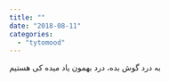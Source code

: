 ```yaml
---
title: ""
date: "2018-08-11"
categories: 
  - "tytomood"
---
```


به درد گوش بده، درد بهمون یاد میده کی هستیم
